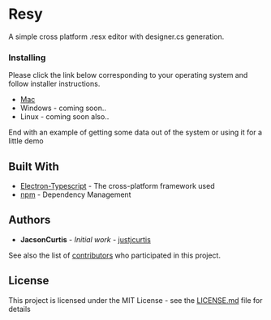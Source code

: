 # Resy

A simple cross platform .resx editor with designer.cs generation.

### Installing

Please click the link below corresponding to your operating system and follow installer instructions.

-   [Mac](https://raw.githubusercontent.com/justjcurtis/Resy/master/dist/Resy-0.0.1.dmg)
-   Windows - coming soon..
-   Linux - coming soon also..

End with an example of getting some data out of the system or using it for a little demo

## Built With

-   [Electron-Typescript](https://github.com/electron/electron-quick-start-typescript) - The cross-platform framework used
-   [npm](https://www.npmjs.com) - Dependency Management

## Authors

-   **JacsonCurtis** - _Initial work_ - [justjcurtis](https://github.com/justjcurtis)

See also the list of [contributors](https://github.com/your/project/contributors) who participated in this project.

## License

This project is licensed under the MIT License - see the [LICENSE.md](LICENSE.md) file for details

